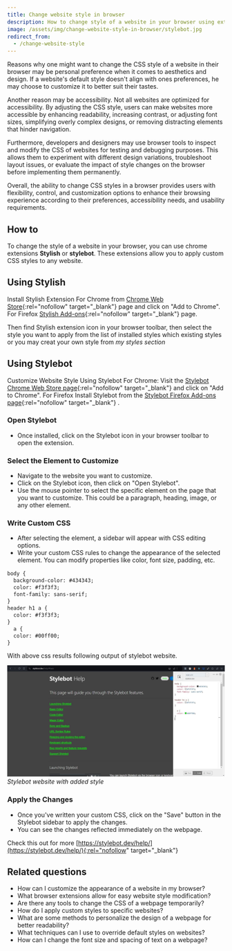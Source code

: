 ```yaml
---
title: Change website style in browser
description: How to change style of a website in your browser using extensions or developer tools.
image: /assets/img/change-website-style-in-browser/stylebot.jpg
redirect_from:
  - /change-website-style
---
```


Reasons why one might want to change the CSS style of a website in their browser may be personal preference when it comes to aesthetics and design. If a website's default style doesn't align with ones preferences, he may choose to customize it to better suit their tastes.

Another reason may be accessibility. Not all websites are optimized for accessibility. By adjusting the CSS style, users can make websites more accessible by enhancing readability, increasing contrast, or adjusting font sizes, simplifying overly complex designs, or removing distracting elements that hinder navigation.

Furthermore, developers and designers may use browser tools to inspect and modify the CSS of websites for testing and debugging purposes. This allows them to experiment with different design variations, troubleshoot layout issues, or evaluate the impact of style changes on the browser before implementing them permanently.

Overall, the ability to change CSS styles in a browser provides users with flexibility, control, and customization options to enhance their browsing experience according to their preferences, accessibility needs, and usability requirements.

## How to 

To change the style of a website in your browser, you can use chrome extensions **Stylish** or **stylebot**. These extensions allow you to apply custom CSS styles to any website.

## Using Stylish

Install Stylish Extension For Chrome from [Chrome Web Store](https://chromewebstore.google.com/detail/stylish-custom-themes-for/fjnbnpbmkenffdnngjfgmeleoegfcffe){:rel="nofollow" target="_blank"} page and click on "Add to Chrome". For Firefox [Stylish Add-ons](https://addons.mozilla.org/en-US/firefox/addon/stylish/){:rel="nofollow" target="_blank"} page.

Then find Stylish extension icon in your browser toolbar, then select the style you want to apply from the list of installed styles which existing styles or you may creat your own style from *my styles section*

## Using Stylebot

Customize Website Style Using Stylebot For Chrome: Visit the [Stylebot Chrome Web Store page](https://chrome.google.com/webstore/detail/stylebot/oiaejidbmkiecgbjeifoejpgmdaleoha){:rel="nofollow" target="_blank"} and click on "Add to Chrome". For Firefox Install Stylebot from the [Stylebot Firefox Add-ons page](https://addons.mozilla.org/en-US/firefox/addon/stylebot-web/){:rel="nofollow" target="_blank"} .

### Open Stylebot
   - Once installed, click on the Stylebot icon in your browser toolbar to open the extension.

### Select the Element to Customize
   - Navigate to the website you want to customize.
   - Click on the Stylebot icon, then click on "Open Stylebot".
   - Use the mouse pointer to select the specific element on the page that you want to customize. This could be a paragraph, heading, image, or any other element.

### Write Custom CSS
   - After selecting the element, a sidebar will appear with CSS editing options.
   - Write your custom CSS rules to change the appearance of the selected element. You can modify properties like color, font size, padding, etc.


```
body {
  background-color: #434343;
  color: #f3f3f3;
  font-family: sans-serif;
}
header h1 a {
  color: #f3f3f3;
}
  a {
  color: #00ff00;
}
```

With above css results following output of stylebot website.

![change website style in browser stylebot website](/assets/img/change-website-style-in-browser/stylebot.jpg)
*Stylebot website with added style*


### Apply the Changes
   - Once you've written your custom CSS, click on the "Save" button in the Stylebot sidebar to apply the changes.
   - You can see the changes reflected immediately on the webpage.



Check this out for more [https://stylebot.dev/help/](https://stylebot.dev/help/){:rel="nofollow" target="_blank"}

## Related questions

- How can I customize the appearance of a website in my browser?
- What browser extensions allow for easy website style modification?
- Are there any tools to change the CSS of a webpage temporarily?
- How do I apply custom styles to specific websites?
- What are some methods to personalize the design of a webpage for better readability?
- What techniques can I use to override default styles on websites?
- How can I change the font size and spacing of text on a webpage?
